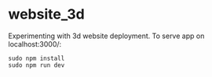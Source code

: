 # website_3d

Experimenting with 3d website deployment.
To serve app on localhost:3000/:
```git clone <this-repo>
sudo npm install
sudo npm run dev
